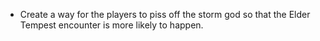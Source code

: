 * Create a way for the players to piss off the storm god so that the Elder Tempest encounter is more likely to happen.